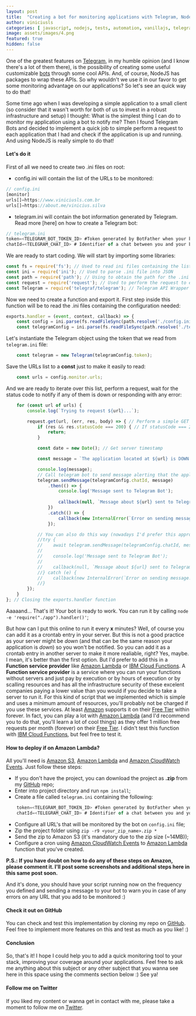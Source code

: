 ```yaml
---
layout: post
title:  "Creating a bot for monitoring applications with Telegram, NodeJS and Amazon Lambda"
author: viniciusls
categories: [ javascript, nodejs, tests, automation, vanillajs, telegram, bot, monitoring, aws, lambda ]
image: assets/images/4.png
featured: true
hidden: false
---
```


One of the greatest features on [Telegram](https://telegram.org/), in my humble opinion (and I know there's a lot of them there), is the possibility of creating some useful customizable [bots](https://core.telegram.org/bots) through some cool APIs. And, of course, NodeJS has packages to wrap these APIs. So why wouldn't we use it in our favor to get some monitoring advantage on our applications? So let's see an quick way to do that!

Some time ago when I was developing a simple application to a small client (so consider that it wasn't worth for both of us to invest in a robust infrastructure and setup) I thought: What is the simplest thing I can do to monitor my application using a bot to notify me? Then I found Telegram Bots and decided to implement a quick job to simple perform a request to each application that I had and check if the application is up and running. And using NodeJS is really simple to do that!

#### Let's do it

First of all we need to create two .ini files on root:

- config.ini will contain the list of the URLs to be monitored:
```javascript
// config.ini
[monitor]
urls[]=https://www.viniciusls.com.br
urls[]=https://about.me/vinicius.silva
```

- telegram.ini will contain the bot information generated by Telegram. Read more [here] on how to create a Telegram bot:
```javascript
// telegram.ini
token=<TELEGRAM_BOT_TOKEN_ID> #Token generated by BotFather when your bot was created on Telegram;
chatId=<TELEGRAM_CHAT_ID> # Identifier of a chat between you and your bot on Telegram.
```

We are ready to start coding. We will start by importing some libraries:

```javascript
const fs = require('fs'); // Used to read ini files containing the list of applications to be monitored and Telegram configuration
const ini = require('ini'); // Used to parse .ini file into JSON
const path = require('path'); // Using to obtain the path for the .ini files
const request = require('request'); // Used to perform the request to each endpoint to be monitored
const Telegram = require('telegraf/telegram'); // Telegram API Wrapper (you can use any other of your preference)
```

Now we need to create a function and export it. First step inside this function will be to read the .ini files containing the configuration needed:

```javascript
exports.handler = (event, context, callback) => {
    const config = ini.parse(fs.readFileSync(path.resolve('./config.ini'), 'utf-8')); // This is the .ini file containing the list of URLs to be monitored. First we resolve its path, then we read it (no need to be asynchronous in this example) and finally we parse it to a JSON object
    const telegramConfig = ini.parse(fs.readFileSync(path.resolve('./telegram.ini'), 'utf-8')); // This is the .ini file containing the Telegram Bot configuration. First we resolve its path, then we read it (no need to be asynchronous in this example) and finally we parse it to a JSON object
```

Let's instantiate the Telegram object using the token that we read from `telegram.ini` file:

```javascript
    const telegram = new Telegram(telegramConfig.token);
```

Save the URLs list to a **const** just to make it easily to read:

```javascript
    const urls = config.monitor.urls;
```

And we are ready to iterate over this list, perform a request, wait for the status code to notify if any of them is down or responding with any error:

```javascript
    for (const url of urls) {
        console.log(`Trying to request ${url}...`);

        request.get(url, (err, res, body) => { // Perform a simple GET request to the URL. I'd recommend you to implement a simple URL returning a cool message or even a test database response (to check if database connectivity is working).
            if (res && res.statusCode === 200) { // If statusCode === 200, then the request is successful, so no need to be alerted (but you can if you wanna)
                return;
            }

            const date = new Date(); // Get server timestamp

            const message = `The application located at ${url} is DOWN on ${date}!`; // Create a cool message to be sent on the alert

            console.log(message);
            // Call telegram bot to send message alerting that the application is down!
            telegram.sendMessage(telegramConfig.chatId, message)
                .then(() => {
                    console.log('Message sent to Telegram Bot');
                    
                    callback(null, `Message about ${url} sent to Telegram Bot`); // Call the callback received as handler function parameter
                })
                .catch(() => {
                    callback(new InternalError(`Error on sending message! Message: ${message}`)); // Call the callback received as handler function parameter
                });

            // You can also do this way (nowadays I'd prefer this approach)
            //try {
            //    await telegram.sendMessage(telegramConfig.chatId, message);
            //
            //    console.log('Message sent to Telegram Bot');
            //        
            //    callback(null, `Message about ${url} sent to Telegram Bot`); // Call the callback received as handler function parameter
            //} catch (e) {
            //    callback(new InternalError(`Error on sending message! Message: ${message}. Error: ${e}`));  // Call the callback received as handler function parameter
            //}
        });
    }
}; // Closing the exports.handler function
```

Aaaaand... That's it! Your bot is ready to work. You can run it by calling `node -e 'require("./app").handler()'`;

But how can I put this online to run it every **x** minutes? Well, of course you can add it as a crontab entry in your server. But this is not a good practice as your server might be *down* (and that can be the same reason your application is *down*) so you won't be notified. So you can add it as a crontab entry in another server to make it more realiable, right? Yes, maybe. I mean, it's better than the first option. But I'd prefer to add this in a **Function service provider** like [Amazon Lambda](https://aws.amazon.com/lambda/) or [IBM Cloud Functions](https://cloud.ibm.com/functions). A **Function service provider** is a service where you can run your functions without servers and just pay by execution or by hours of execution or by scalling resources and has all the infrastructure security of these excelent companies paying a lower value than you would if you decide to take a server to run it. For this kind of script that we implemented which is simple and uses a minimum amount of resources, you'll probably not be charged if you use these services. At least [Amazon](https://aws.amazon.com/) supports it on their [Free Tier](https://aws.amazon.com/free/?nc1=h_ls&all-free-tier.sort-by=item.additionalFields.SortRank&all-free-tier.sort-order=asc&all-free-tier.q=Lambda&all-free-tier.q_operator=AND) within forever. In fact, you can play a lot with [Amazon Lambda](https://aws.amazon.com/lambda/) (and I'd recommend you to do that, you'll learn a lot of cool things) as they offer 1 million free requests per month (forever) on their [Free Tier](https://aws.amazon.com/free/?nc1=h_ls&all-free-tier.sort-by=item.additionalFields.SortRank&all-free-tier.sort-order=asc&all-free-tier.q=Lambda&all-free-tier.q_operator=AND). I didn't test this function with [IBM Cloud Functions](https://cloud.ibm.com/functions), but feel free to test it.

#### How to deploy if on Amazon Lambda?

All you'll need is [Amazon S3](https://aws.amazon.com/s3/), [Amazon Lambda](https://aws.amazon.com/lambda/) and [Amazon CloudWatch Events](https://docs.aws.amazon.com/AmazonCloudWatch/latest/events/WhatIsCloudWatchEvents.html). Just follow these steps:

- If you don't have the project, you can download the project as **.zip** from my [GitHub](https://github.com/viniciusls/nodejs-telegram-updownbot) repo;
- Enter into project directory and run `npm install`;
- Create a file called `telegram.ini` containing the following:
```javascript
    token=<TELEGRAM_BOT_TOKEN_ID> #Token generated by BotFather when your bot was created on Telegram;
    chatId=<TELEGRAM_CHAT_ID> # Identifier of a chat between you and your bot on Telegram.
```
- Configure all URL's that will be monitored by the bot on `config.ini` file;
- Zip the project folder using `zip -r9 <your_zip_name>.zip *`
- Send the zip to Amazon S3 (it's mandatory due to the zip size (~14MB));
- Configure a cron using [Amazon CloudWatch Events](https://docs.aws.amazon.com/AmazonCloudWatch/latest/events/WhatIsCloudWatchEvents.html) to [Amazon Lambda](https://aws.amazon.com/lambda/) function that you've created.

**P.S.: If you have doubt on how to do any of these steps on Amazon, please comment it. I'll post some screenshots and additional steps here in this same post soon.**

And it's done, you should have your script running now on the frequency you defined and sending a message to your bot to warn you in case of any errors on any URL that you add to be monitored :)

#### Check it out on GitHub

You can check and test this implementation by cloning my repo on [GitHub](https://github.com/viniciusls/nodejs-telegram-updownbot). Feel free to implement more features on this and test as much as you like! :)

#### Conclusion

So, that's it! I hope I could help you to add a quick monitoring tool to your stack, improving your coverage around your applications. Feel free to ask me anything about this subject or any other subject that you wanna see here in this space using the comments section below :) See ya!

#### Follow me on Twitter

If you liked my content or wanna get in contact with me, please take a moment to follow me on [Twitter](https://twitter.com/iViinii).